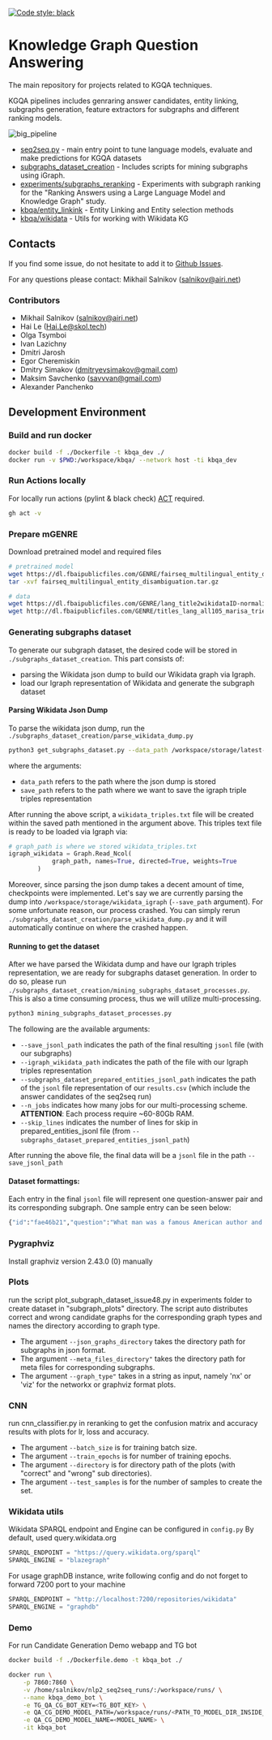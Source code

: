 [![Code style: black](https://img.shields.io/badge/code%20style-black-000000.svg)](https://github.com/psf/black)

# Knowledge Graph Question Answering

The main repository for projects related to KGQA techniques.

KGQA pipelines includes genraring answer candidates, entity linking, subgraphs generation, feature extractors for subgraphs and different ranking models.

![big_pipeline](https://github.com/s-nlp/kbqa/assets/2613180/e092aea3-481a-492c-b714-9f3ad20deaa3)

* [seq2seq.py](seq2seq.py) - main entry point to tune language models, evaluate and make predictions for KGQA datasets
* [subgraphs_dataset_creation](subgraphs_dataset_creation) - Includes scripts for mining subgraphs using iGraph.
* [experiments/subgraphs_reranking](experiments/subgraphs_reranking) - Experiments with subgraph ranking for the "Ranking Answers using a Large Language Model and Knowledge Graph" study.
* [kbqa/entity_linkink](kbqa/entity_linkink) - Entity Linking and Entity selection methods
* [kbqa/wikidata](kbqa/wikidata) - Utils for working with Wikidata KG

## Contacts

If you find some issue, do not hesitate to add it to [Github Issues](https://github.com/s-nlp/kbqa/issues).

For any questions please contact: Mikhail Salnikov (salnikov@airi.net)

### Contributors

* Mikhail Salnikov ([salnikov@airi.net](mailto:salnikov@airi.net))
* Hai Le ([Hai.Le@skol.tech](mailto:Hai.Le@skol.tech))
* Olga Tsymboi
* Ivan Lazichny
* Dmitri Jarosh
* Egor Cheremiskin
* Dmitry Simakov ([dmitryevsimakov@gmail.com](mailto:dmitryevsimakov@gmail.com))
* Maksim Savchenko ([savvvan@gmail.com](mailto:savvvan@gmail.com))
* Alexander Panchenko

## Development Environment

### Build and run docker
```bash
docker build -f ./Dockerfile -t kbqa_dev ./
docker run -v $PWD:/workspace/kbqa/ --network host -ti kbqa_dev
```

### Run Actions locally
For locally run actions (pylint & black check) [ACT](https://github.com/nektos/act) required. 
```bash
gh act -v
```

### Prepare mGENRE

Download pretrained model and required files
```bash
# pretrained model
wget https://dl.fbaipublicfiles.com/GENRE/fairseq_multilingual_entity_disambiguation.tar.gz
tar -xvf fairseq_multilingual_entity_disambiguation.tar.gz

# data
wget https://dl.fbaipublicfiles.com/GENRE/lang_title2wikidataID-normalized_with_redirect.pkl
wget http://dl.fbaipublicfiles.com/GENRE/titles_lang_all105_marisa_trie_with_redirect.pkl
```

### Generating subgraphs dataset

 To generate our subgraph dataset, the desired code will be stored in `./subgraphs_dataset_creation`. This part consists of: 
 - parsing the Wikidata json dump to build our Wikidata graph via Igraph.
 - load our Igraph representation of Wikidata and generate the subgraph dataset

 #### Parsing Wikidata Json Dump 
 To parse the wikidata json dump, run the `./subgraphs_dataset_creation/parse_wikidata_dump.py`

 ```bash
 python3 get_subgraphs_dataset.py --data_path /workspace/storage/latest-all.json.bz2 --save_path /workspace/storage/wikidata_igraph
 ```
 where the arguments:
 - `data_path` refers to the path where the json dump is stored
 - `save_path` refers to the path where we want to save the igraph triple triples representation

 After running the above script, a `wikidata_triples.txt` file will be created within the saved path mentioned in the argument above. This triples text file is ready to be loaded via Igraph via:
 ```python
 # graph_path is where we stored wikidata_triples.txt
 igraph_wikidata = Graph.Read_Ncol(
             graph_path, names=True, directed=True, weights=True
         )
 ```
 Moreover, since parsing the json dump takes a decent amount of time, checkpoints were implemented. Let's say we are currently parsing the dump into `/workspace/storage/wikidata_igraph` (`--save_path` argument). For some unfortunate reason, our process crashed. You can simply rerun `./subgraphs_dataset_creation/parse_wikidata_dump.py` and it will automatically continue on where the crashed happen.

#### Running to get the dataset
After we have parsed the Wikidata dump and have our Igraph triples representation, we are ready for subgraphs dataset generation. In order to do so, please run `./subgraphs_dataset_creation/mining_subgraphs_dataset_processes.py`. This is also a time consuming process, thus we will utilize multi-processing.

```bash
python3 mining_subgraphs_dataset_processes.py
```
The following are the available arguments:
 - `--save_jsonl_path` indicates the path of the final resulting `jsonl` file (with our subgraphs)
 - `--igraph_wikidata_path` indicates the path of the file with our Igraph triples representation
 - `--subgraphs_dataset_prepared_entities_jsonl_path` indicates the path of the `jsonl` file representation of our `results.csv` (which include the answer candidates of the seq2seq run)
 - `--n_jobs` indicates how many jobs for our multi-processing scheme. **ATTENTION**: Each process require ~60-80Gb RAM.  
 - `--skip_lines` indicates the number of lines for skip in prepared_entities_jsonl file (from `--subgraphs_dataset_prepared_entities_jsonl_path`)

 After running the above file, the final data will be a `jsonl` file in the path `--save_jsonl_path`

#### Dataset formattings:

Each entry in the final `jsonl` file will represent one question-answer pair and its corresponding subgraph. One sample entry can be seen below:
```python
{"id":"fae46b21","question":"What man was a famous American author and also a steamboat pilot on the Mississippi River?","answerEntity":["Q893594"],"questionEntity":["Q1497","Q846570"],"groundTruthAnswerEntity":["Q7245"],"complexityType":"intersection","graph":{"directed":true,"multigraph":false,"graph":{},"nodes":[{"type":"INTERNAL","name_":"Q30","id":0},{"type":"QUESTIONS_ENTITY","name_":"Q1497","id":1},{"type":"QUESTIONS_ENTITY","name_":"Q846570","id":2},{"type":"ANSWER_CANDIDATE_ENTITY","name_":"Q893594","id":3}],"links":[{"name_":"P17","source":0,"target":0},{"name_":"P17","source":1,"target":0},{"name_":"P17","source":2,"target":0},{"name_":"P527","source":2,"target":3},{"name_":"P17","source":3,"target":0},{"name_":"P279","source":3,"target":2}]}}
```

### Pygraphviz

Install graphviz version 2.43.0 (0) manually
  
### Plots
run the script plot_subgraph_dataset_issue48.py in experiments folder to create dataset in "subgraph_plots" directory. The script auto distributes correct and wrong candidate graphs for the corresponding graph types and names the directory according to graph type.
- The argument `--json_graphs_directory` takes the directory path for subgraphs in json format.
- The argument `--meta_files_directory"` takes the directory path for meta files for corresponding subgraphs.
- The argument `--graph_type"` takes in a string as input, namely 'nx' or 'viz' for the networkx or graphviz format plots.

### CNN 
run cnn_classifier.py in reranking to get the confusion matrix and accuracy results with plots for lr, loss and accuracy.
- The argument `--batch_size` is for training batch size. 
- The argument `--train_epochs` is for number of training epochs.
- The argument `--directory` is for directory path of the plots (with "correct" and "wrong" sub directories).
- The argument `--test_samples` is for the number of samples to create the set. 

### Wikidata utils
Wikidata SPARQL endpoint and Engine can be configured in `config.py`
By default, used query.wikidata.org

```python
SPARQL_ENDPOINT = "https://query.wikidata.org/sparql"
SPARQL_ENGINE = "blazegraph"
```

For usage graphDB instance, write following config and do not forget to forward 7200 port to your machine  
```python
SPARQL_ENDPOINT = "http://localhost:7200/repositories/wikidata"
SPARQL_ENGINE = "graphdb"
```

### Demo
For run Candidate Generation Demo webapp and TG bot
```bash
docker build -f ./Dockerfile.demo -t kbqa_bot ./
```

```bash
docker run \
    -p 7860:7860 \
    -v /home/salnikov/nlp2_seq2seq_runs/:/workspace/runs/ \
    --name kbqa_demo_bot \
    -e TG_QA_CG_BOT_KEY=<TG_BOT_KEY> \
    -e QA_CG_DEMO_MODEL_PATH=/workspace/runs/<PATH_TO_MODEL_DIR_INSIDE_DOCKER> \
    -e QA_CG_DEMO_MODEL_NAME=<MODEL_NAME> \
    -it kbqa_bot
```
